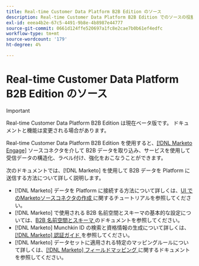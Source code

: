 ```yaml
---
title: Real-time Customer Data Platform B2B Edition のソース
description: Real-time Customer Data Platform B2B Edition でのソースの役割の概要です。
exl-id: eeea4b2e-67c5-4491-9b8e-4b8987e44777
source-git-commit: 0661d124ffe520697a1fc8e2cae7b0b61ef4edfc
workflow-type: tm+mt
source-wordcount: '179'
ht-degree: 4%

---
```


# Real-time Customer Data Platform B2B Edition のソース

>[!IMPORTANT]
>
>Real-time Customer Data Platform B2B Edition は現在ベータ版です。 ドキュメントと機能は変更される場合があります。

Real-time Customer Data Platform B2B Edition を使用すると、[[!DNL Marketo Engage]](../../sources/connectors/adobe-applications/marketo/marketo.md) ソースコネクタを介して B2B データを取り込み、サービスを使用して受信データの構造化、ラベル付け、強化をおこなうことができます。

次のドキュメントでは、[!DNL Marketo] を使用して B2B データを Platform に送信する方法について詳しく説明します。

* [!DNL Marketo] データを Platform に接続する方法について詳しくは、[UI でのMarketoソースコネクタの作成 ](../../sources/tutorials/ui/create/adobe-applications/marketo.md) に関するチュートリアルを参照してください。
* [!DNL Marketo] で使用される B2B 名前空間とスキーマの基本的な設定については、[B2B 名前空間とスキーマ ](../../sources/connectors/adobe-applications/marketo/marketo-namespaces.md) のドキュメントを参照してください。
* [!DNL Marketo] Munchkin ID の検索と資格情報の生成について詳しくは、[[!DNL Marketo]  認証ガイド ](../../sources/connectors/adobe-applications/marketo/marketo-auth.md) を参照してください。
* [!DNL Marketo] データセットに適用される特定のマッピングルールについて詳しくは、[[!DNL Marketo]  フィールドマッピング ](../../sources/connectors/adobe-applications//mapping/marketo.md) に関するドキュメントを参照してください。
